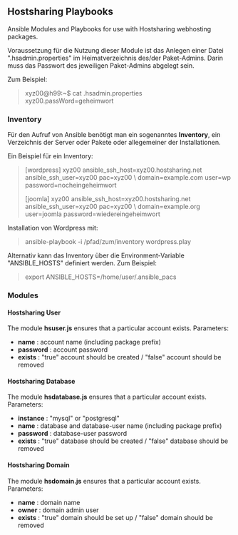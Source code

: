 ## Hostsharing Playbooks

Ansible Modules and Playbooks for use with Hostsharing webhosting 
packages.

Voraussetzung für die Nutzung dieser Module ist das Anlegen einer Datei
".hsadmin.properties" im Heimatverzeichnis des/der Paket-Admins.
Darin muss das Passwort des jeweiligen Paket-Admins abgelegt sein.

Zum Beispiel:

>
> xyz00@h99:~$ cat .hsadmin.properties 
> xyz00.passWord=geheimwort
>

### Inventory

Für den Aufruf von Ansible benötigt man ein sogenanntes __Inventory__, ein
Verzeichnis der Server oder Pakete oder allegemeiner der Installationen.

Ein Beispiel für ein Inventory:

>
> [wordpress]
> xyz00 ansible_ssh_host=xyz00.hostsharing.net ansible_ssh_user=xyz00 pac=xyz00 \\
>   domain=example.com user=wp password=nocheingeheimwort
>
> [joomla]
> xyz00 ansible_ssh_host=xyz00.hostsharing.net ansible_ssh_user=xyz00 pac=xyz00 \\
>   domain=example.org user=joomla password=wiedereingeheimwort
>

Installation von Wordpress mit:

>
> ansible-playbook -i /pfad/zum/inventory wordpress.play
>

Alternativ kann das Inventory über die Environment-Variable "ANSIBLE_HOSTS"
definiert werden. Zum Beispiel:

>
> export ANSIBLE_HOSTS=/home/user/.ansible_pacs 
>

### Modules

#### Hostsharing User

The module __hsuser.js__ ensures that a particular account exists.
Parameters:
* __name__ : account name (including package prefix)
* __password__ : account password
* __exists__ : "true" account should be created / "false" account should be removed

#### Hostsharing Database

The module __hsdatabase.js__ ensures that a particular account exists.
Parameters:
* __instance__ : "mysql" or "postgresql"
* __name__ : database and database-user name (including package prefix)
* __password__ : database-user password
* __exists__ : "true" database should be created / "false" database should be removed

#### Hostsharing Domain

The module __hsdomain.js__ ensures that a particular account exists.
Parameters:
* __name__ : domain name
* __owner__ : domain admin user 
* __exists__ : "true" domain should be set up / "false" domain should be removed
